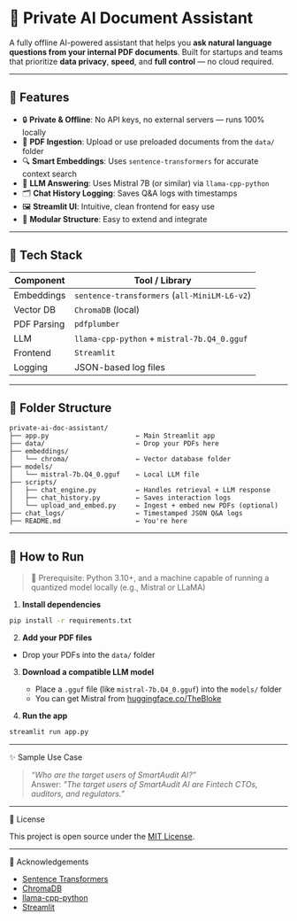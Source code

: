 # 🧠 Private AI Document Assistant

A fully offline AI-powered assistant that helps you **ask natural language questions from your internal PDF documents**. Built for startups and teams that prioritize **data privacy**, **speed**, and **full control** — no cloud required.

---

## 🚀 Features

- 🔒 **Private & Offline**: No API keys, no external servers — runs 100% locally
- 📄 **PDF Ingestion**: Upload or use preloaded documents from the `data/` folder
- 🔍 **Smart Embeddings**: Uses `sentence-transformers` for accurate context search
- 🧠 **LLM Answering**: Uses Mistral 7B (or similar) via `llama-cpp-python`
- 🗂️ **Chat History Logging**: Saves Q&A logs with timestamps
- 🖼️ **Streamlit UI**: Intuitive, clean frontend for easy use
- 🧱 **Modular Structure**: Easy to extend and integrate

---

## 🧠 Tech Stack

| Component       | Tool / Library              |
|----------------|-----------------------------|
| Embeddings      | `sentence-transformers` (`all-MiniLM-L6-v2`) |
| Vector DB       | `ChromaDB` (local)          |
| PDF Parsing     | `pdfplumber`                |
| LLM             | `llama-cpp-python` + `mistral-7b.Q4_0.gguf` |
| Frontend        | `Streamlit`                 |
| Logging         | JSON-based log files        |

---

## 📁 Folder Structure

```
private-ai-doc-assistant/
├── app.py                      ← Main Streamlit app
├── data/                       ← Drop your PDFs here
├── embeddings/
│   └── chroma/                 ← Vector database folder
├── models/
│   └── mistral-7b.Q4_0.gguf    ← Local LLM file
├── scripts/
│   ├── chat_engine.py          ← Handles retrieval + LLM response
│   ├── chat_history.py         ← Saves interaction logs
│   └── upload_and_embed.py     ← Ingest + embed new PDFs (optional)
├── chat_logs/                  ← Timestamped JSON Q&A logs
├── README.md                   ← You're here
```

---

## 🧪 How to Run

> 📝 Prerequisite: Python 3.10+, and a machine capable of running a quantized model locally (e.g., Mistral or LLaMA)


1. **Install dependencies**
  ```bash
pip install -r requirements.txt
```
 2. **Add your PDF files**
   - Drop your PDFs into the `data/` folder

3. **Download a compatible LLM model**
   - Place a `.gguf` file (like `mistral-7b.Q4_0.gguf`) into the `models/` folder  
   - You can get Mistral from [huggingface.co/TheBloke](https://huggingface.co/TheBloke)

4. **Run the app**
```bash
streamlit run app.py
```

---

 ✨ Sample Use Case

> _“Who are the target users of SmartAudit AI?”_  
> Answer: *"The target users of SmartAudit AI are Fintech CTOs, auditors, and regulators."*

---

 📄 License

This project is open source under the [MIT License](LICENSE).

---

 🙌 Acknowledgements

- [Sentence Transformers](https://www.sbert.net/)
- [ChromaDB](https://www.trychroma.com/)
- [llama-cpp-python](https://github.com/abetlen/llama-cpp-python)
- [Streamlit](https://streamlit.io/)
